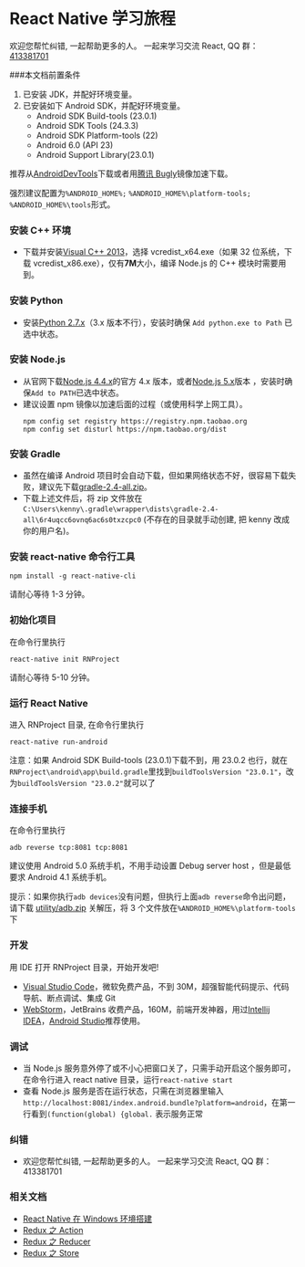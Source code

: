 # React Native 学习旅程

欢迎您帮忙纠错, 一起帮助更多的人。 一起来学习交流 React, QQ 群：[413381701](http://shang.qq.com/wpa/qunwpa?idkey=3b9474dacbf35e4a9659e89399758406e510e5b8a3f81109f7d07efaadc6056d)

###本文档前置条件

1.  已安装 JDK，并配好环境变量。
2.  已安装如下 Android SDK，并配好环境变量。
    * Android SDK Build-tools (23.0.1)
    * Android SDK Tools (24.3.3)
    * Android SDK Platform-tools (22)
    * Android 6.0 (API 23)
    * Android Support Library(23.0.1)

推荐从[AndroidDevTools](http://androiddevtools.cn/)下载或者用[腾讯 Bugly](http://android-mirror.bugly.qq.com:8080/include/usage.html)镜像加速下载。

强烈建议配置为`%ANDROID_HOME%;` `%ANDROID_HOME%\platform-tools;` `%ANDROID_HOME%\tools`形式。

### 安装 C++ 环境

* 下载并安装[Visual C++ 2013](https://www.microsoft.com/zh-cn/download/details.aspx?id=40784)，选择 vcredist_x64.exe（如果 32 位系统，下载 vcredist_x86.exe），仅有**7M**大小，编译 Node.js 的 C++ 模块时需要用到。

### 安装 Python

* 安装[Python 2.7.x](https://www.python.org/downloads/release/python-2711/)（3.x 版本不行），安装时确保 `Add python.exe to Path` 已选中状态。

### 安装 Node.js

* 从官网下载[Node.js 4.4.x](https://nodejs.org/dist/v4.4.2/node-v4.4.2-x64.msi)的官方 4.x 版本，或者[Node.js 5.x](https://nodejs.org/dist/v5.10.1/node-v5.10.1-x64.msi)版本 ，安装时确保`Add to PATH`已选中状态。
* 建议设置 npm 镜像以加速后面的过程（或使用科学上网工具）。
  <pre><code>npm config set registry https://registry.npm.taobao.org
  npm config set disturl https://npm.taobao.org/dist</code></pre>

### 安装 Gradle

* 虽然在编译 Android 项目时会自动下载，但如果网络状态不好，很容易下载失败，建议先下载[gradle-2.4-all.zip](http://pan.baidu.com/s/1pLEkm4F)。
* 下载上述文件后，将 zip 文件放在`C:\Users\kenny\.gradle\wrapper\dists\gradle-2.4-all\6r4uqcc6ovnq6ac6s0txzcpc0` (不存在的目录就手动创建, 把 kenny 改成你的用户名)。

### 安装 react-native 命令行工具

<pre><code>npm install -g react-native-cli</code></pre>

请耐心等待 1-3 分钟。

### 初始化项目

在命令行里执行

<pre><code>react-native init RNProject</code></pre>

请耐心等待 5-10 分钟。

### 运行 React Native

进入 RNProject 目录, 在命令行里执行

<pre><code>react-native run-android</code></pre>

注意：如果 Android SDK Build-tools (23.0.1)下载不到，用 23.0.2 也行，就在`RNProject\android\app\build.gradle`里找到`buildToolsVersion "23.0.1"`，改为`buildToolsVersion "23.0.2"`就可以了

### 连接手机

在命令行里执行

<pre><code>adb reverse tcp:8081 tcp:8081</code></pre>

建议使用 Android 5.0 系统手机，不用手动设置 Debug server host ，但是最低要求 Android 4.1 系统手机。

提示：如果你执行`adb devices`没有问题，但执行上面`adb reverse`命令出问题，请下载 [utility/adb.zip](https://raw.githubusercontent.com/Kennytian/learning-react-native/master/utilities/adb.zip) 关解压，将 3 个文件放在`%ANDROID_HOME%\platform-tools`下

### 开发

用 IDE 打开 RNProject 目录，开始开发吧!

* [Visual Studio Code](https://www.visualstudio.com/products/code-vs)，微软免费产品，不到 30M，超强智能代码提示、代码导航、断点调试、集成 Git
* [WebStorm](https://www.jetbrains.com/webstorm/)，JetBrains 收费产品，160M，前端开发神器，用过[Intellij IDEA](https://www.jetbrains.com/idea/)，[Android Studio](http://www.androiddevtools.cn/)推荐使用。

### 调试

* 当 Node.js 服务意外停了或不小心把窗口关了，只需手动开启这个服务即可，在命令行进入 react native 目录，运行`react-native start`
* 查看 Node.js 服务是否在运行状态，只需在浏览器里输入`http://localhost:8081/index.android.bundle?platform=android`，在第一行看到`(function(global) {global.` 表示服务正常

### 纠错

* 欢迎您帮忙纠错, 一起帮助更多的人。 一起来学习交流 React, QQ 群：413381701

### 相关文档

* [React Native 在 Windows 环境搭建](https://github.com/Kennytian/learning-react-native/blob/master/environment/config-environment-on-windows.md)
* [Redux 之 Action](https://github.com/Kennytian/learning-react-native/blob/master/redux/action.md)
* [Redux 之 Reducer](https://github.com/Kennytian/learning-react-native/blob/master/redux/reducer.md)
* [Redux 之 Store](https://github.com/Kennytian/learning-react-native/blob/master/redux/store.md)
